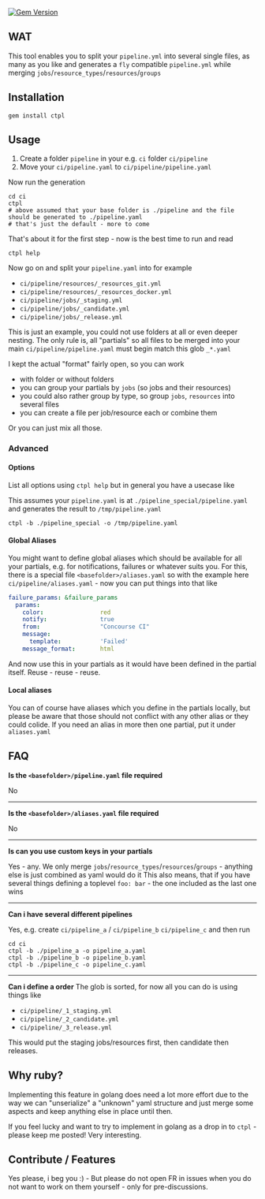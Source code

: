 [![Gem Version](https://badge.fury.io/rb/ctpl.svg)](https://badge.fury.io/rb/ctpl)

## WAT

This tool enables you to split your `pipeline.yml` into several single files, as many as you like and generates a `fly`
compatible `pipeline.yml` while merging `jobs`/`resource_types`/`resources`/`groups`

## Installation

```console
gem install ctpl
```

## Usage

1. Create a folder `pipeline` in your e.g. `ci` folder `ci/pipeline`
2. Move your `ci/pipeline.yaml` to `ci/pipeline/pipeline.yaml`

Now run the generation

```console
cd ci
ctpl
# above assumed that your base folder is ./pipeline and the file should be generated to ./pipeline.yaml 
# that's just the default - more to come
```

That's about it for the first step - now is the best time to run and read

```console
ctpl help
```

Now go on and split your `pipeline.yaml` into for example

- `ci/pipeline/resources/_resources_git.yml`
- `ci/pipeline/resources/_resources_docker.yml`
- `ci/pipeline/jobs/_staging.yml`
- `ci/pipeline/jobs/_candidate.yml`
- `ci/pipeline/jobs/_release.yml`

This is just an example, you could not use folders at all or even deeper nesting. The only rule is, all "partials"
so all files to be merged into your main `ci/pipeline/pipeline.yaml` must begin match this glob `_*.yaml`

I kept the actual "format" fairly open, so you can work 
 - with folder or without folders
 - you can group your partials by `jobs` (so jobs and their resources)
 - you could also rather group by type, so group `jobs`, `resources` into several files
 - you can create a file per job/resource each or combine them
 
Or you can just mix all those. 

### Advanced 

#### Options

List all options using `ctpl help` but in general you have a usecase like

This assumes your `pipeline.yaml` is at `./pipeline_special/pipeline.yaml` and generates the result to `/tmp/pipeline.yaml`

```console
ctpl -b ./pipeline_special -o /tmp/pipeline.yaml
```

#### Global Aliases

You might want to define global aliases which should be available for all your partials, e.g. for notifications, failures
or whatever suits you. For this, there is a special file `<basefolder>/aliases.yaml` so with the example here
`ci/pipeline/aliases.yaml` - now you can put things into that like

```yaml
failure_params: &failure_params
  params:
    color:                red
    notify:               true
    from:                 "Concourse CI"
    message:
      template:           'Failed'
    message_format:       html
```

And now use this in your partials as it would have been defined in the partial itself. Reuse - reuse - reuse.

#### Local aliases

You can of course have aliases which you define in the partials locally, but please be aware that those should not conflict
with any other alias or they could colide. If you need an alias in more then one partial, put it under `aliases.yaml`

## FAQ

**Is the `<basefolder>/pipeline.yaml` file required**

No

---

**Is the `<basefolder>/aliases.yaml` file required**

No

--- 

**Is can you use custom keys in your partials**

Yes - any. We only merge `jobs`/`resource_types`/`resources`/`groups` - anything else is just combined as yaml would do it
This also means, that if you have several things defining a toplevel `foo: bar` - the one included as the last one wins

---

**Can i have several different pipelines**

Yes, e.g. create `ci/pipeline_a` / `ci/pipeline_b` `ci/pipeline_c` and then run

```console
cd ci
ctpl -b ./pipeline_a -o pipeline_a.yaml
ctpl -b ./pipeline_b -o pipeline_b.yaml
ctpl -b ./pipeline_c -o pipeline_c.yaml
```

---

**Can i define a order**
The glob is sorted, for now all you can do is using things like
 
- `ci/pipeline/_1_staging.yml`
- `ci/pipeline/_2_candidate.yml`
- `ci/pipeline/_3_release.yml`

This would put the staging jobs/resources first, then candidate then releases.


## Why ruby?

Implementing this feature in golang does need a lot more effort due to the way we can "unserialize" a "unknown" yaml structure
and just merge some aspects and keep anything else in place until then.

If you feel lucky and want to try to implement in golang as a drop in to `ctpl` - please keep me posted! Very interesting.

## Contribute / Features

Yes please, i beg you :) - But please do not open FR in issues when you do not want to work on them yourself - only for pre-discussions.
